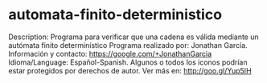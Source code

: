 # automata-finito-deterministico
Description:
Programa para verificar que una cadena es válida mediante un autómata finito determinístico
Programa realizado por: Jonathan García. 
Información y contacto: https://google.com/+JonathanGarcia
Idioma/Language: Español-Spanish.
Algunos o todos los iconos podrían estar protegidos por derechos de autor. Ver más en: http://goo.gl/Yup5IH
